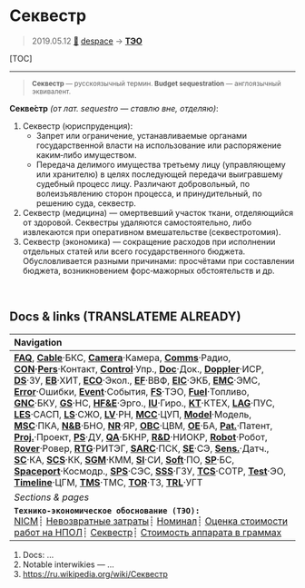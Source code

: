# Секвестр
> 2019.05.12 [🚀](../index/index.md) [despace](index.md) → **[ТЭО](fs.md)**

[TOC]

---

> <small>**Секвестр** — русскоязычный термин. **Budget sequestration** — англоязычный эквивалент.</small>

**Секве́стр** *(от лат. sequestro — ставлю вне, отделяю)*:

   1. Секвестр (юриспруденция):
      - Запрет или ограничение, устанавливаемые органами государственной власти на использование или распоряжение каким‑либо имуществом.
      - Передача делимого имущества третьему лицу (управляющему или хранителю) в целях последующей передачи выигравшему судебный процесс лицу. Различают добровольный, по волеизъявлению сторон процесса, и принудительный, по решению суда, секвестр.
   1. Секвестр (медицина) — омертвевший участок ткани, отделяющийся от здоровой. Секвестры удаляются самостоятельно, либо извлекаются при оперативном вмешательстве (секвестротомия).
   1. Секвестр (экономика) — сокращение расходов при исполнении отдельных статей или всего государственного бюджета. Обусловливается разными причинами: просчётами при составлении бюджета, возникновением форс‑мажорных обстоятельств и др.



<p style="page-break-after:always"> </p>

## Docs & links (TRANSLATEME ALREADY)
|Navigation|
|:--|
|**[FAQ](faq.md)**, **[Cable](cable.md)**·БКС, **[Camera](cam.md)**·Камера, **[Comms](comms.md)**·Радио, **[CON](contact.md)·[Pers](person.md)**·Контакт, **[Control](control.md)**·Упр., **[Doc](doc.md)**·Док., **[Doppler](doppler.md)**·ИСР, **[DS](ds.md)**·ЗУ, **[EB](eb.md)**·ХИТ, **[ECO](ecology.md)**·Экол., **[EF](ef.md)**·ВВФ, **[ElC](elc.md)**·ЭКБ, **[EMC](emc.md)**·ЭМС, **[Error](error.md)**·Ошибки, **[Event](event.md)**·События, **[FS](fs.md)**·ТЭО, **[Fuel](fuel.md)**·Топливо, **[GNC](gnc.md)**·БКУ, **[GS](scs.md)**·НС, **[HF&E](hfe.md)**·Эрго., **[IU](iu.md)**·Гиро., **[KT](kt.md)**·КТЕХ, **[LAG](lag.md)**·ПУC, **[LES](les.md)**·САСП, **[LS](ls.md)**·СЖО, **[LV](lv.md)**·РН, **[MCC](mcc.md)**·ЦУП, **[Model](model.md)**·Модель, **[MSC](sc.md)**·ПКА, **[N&B](nnb.md)**·БНО, **[NR](nr.md)**·ЯР, **[OBC](obc.md)**·ЦВМ, **[OE](oe.md)**·БА, **[Pat.](патент.md)**·Патент, **[Proj.](project.md)**·Проект, **[PS](ps.md)**·ДУ, **[QA](qa.md)**·БКНР, **[R&D](rnd.md)**·НИОКР, **[Robot](robotics.md)**·Робот, **[Rover](rover.md)**·Ровер, **[RTG](rtg.md)**·РИТЭГ, **[SARC](sarc.md)**·ПСК, **[SE](se.md)**·СЭ, **[Sens.](sensor.md)**·Датч., **[SC](sc.md)**·КА, **[SCS](scs.md)**·КК, **[SGM](sgm.md)**·КММ, **[SI](si.md)**·СИ, **[Soft](soft.md)**·ПО, **[SP](sp.md)**·БС, **[Spaceport](spaceport.md)**·Космодр., **[SPS](sps.md)**·СЭС, **[SSS](sss.md)**·ГЗУ, **[TCS](tcs.md)**·СОТР, **[Test](test.md)**·ЭО, **[Timeline](timeline.md)**·ЦГМ, **[TMS](tms.md)**·ТМС, **[TOR](tor.md)**·ТЗ, **[TRL](trl.md)**·УГТ|
|*Sections & pages*|
|**`Технико‑экономическое обоснование (ТЭО):`**<br> [NICM](nicm.md)┊ [Невозвратные затраты](sunk_cost.md)┊ [Номинал](nominal.md)┊ [Оценка стоимости работ на НПОЛ](zz_lav.md)┊ [Секвестр](budget_seq.md)┊ [Стоимость аппарата в граммах](sc_price.md)|

   1. Docs: …
   1. Notable interwikies — …
   1. <https://ru.wikipedia.org/wiki/Секвестр>

